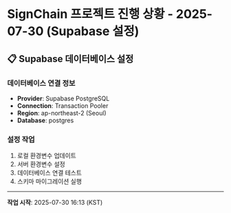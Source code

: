 # SignChain 프로젝트 진행 상황 - 2025-07-30 (Supabase 설정)

## 📋 Supabase 데이터베이스 설정

### 데이터베이스 연결 정보
- **Provider**: Supabase PostgreSQL
- **Connection**: Transaction Pooler
- **Region**: ap-northeast-2 (Seoul)
- **Database**: postgres

### 설정 작업
1. 로컬 환경변수 업데이트
2. 서버 환경변수 설정
3. 데이터베이스 연결 테스트
4. 스키마 마이그레이션 실행

---
**작업 시작**: 2025-07-30 16:13 (KST)
